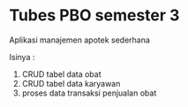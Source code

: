 # Tubes PBO semester 3
Aplikasi manajemen apotek sederhana

Isinya :
1. CRUD tabel data obat
2. CRUD tabel data karyawan
3. proses data transaksi penjualan obat
